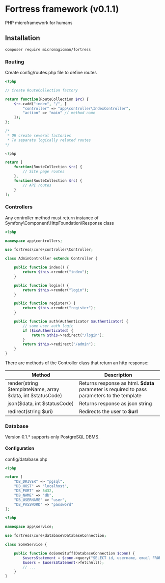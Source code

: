 # Fortress framework (v0.1.1)

PHP microframework for humans

## Installation

```
composer require micromagicman/fortress
```

### Routing

Create config/routes.php file to define routes

```php
<?php

// Create RouteCollection factory

return function(RouteCollection $rc) {
    $rc->add("index", "/", [
        "controller" => "app\controller\IndexController",
        "action" => "main" // method name
    ]);
};

/*
 * OR create several factories
 * To separate logically related routes
*/

<?php

return [
    function(RouteCollection $rc) {
        // Site page routes
    },
    function(RouteCollection $rc) {
        // API routes
    }
];
```

### Controllers

Any controller method must return instance of Symfony\Component\HttpFoundation\Response class

```php
<?php

namespace app\controllers;

use fortress\core\controller\Controller;

class AdminController extends Controller {

    public function index() {
        return $this->render("index");
    }

    public function login() {
        return $this->render("login");
    }

    public function register() {
        return $this->render("register");
    }

    public function auth(Authenticator $authenticator) {
        // some user auth logic
        if ($isAuthenticated) {
            return $this->redirect("/login");
        }
        return $this->redirect("/admin");
    }
}
```
There are methods of the Controller class that return an http response:

|Method   |Description   |
| ------------ | ------------ |
| render(string $templateName, array $data, int $statusCode)  | Returns response as html. **$data** parameter is required to pass parameters to the template |
| json($data, int $statusCode)  | Returns response as json string |
| redirect(string $uri)  | Redirects the user to **$url**   |

### Database

Version 0.1.* supports only PostgreSQL DBMS.

#### Configuration

config/database.php

```php
<?php

return [
    "DB_DRIVER" => "pgsql",
    "DB_HOST" => "localhost",
    "DB_PORT" => 5432,
    "DB_NAME" => "db",
    "DB_USERNAME" => "user",
    "DB_PASSWORD" => "password"
];
```

```php
<?php

namespace app\service;

use fortress\core\database\DatabaseConnection;

class SomeService {

    public function doSomeStuff(DatabaseConnection $conn) {
        $usersStatement = $conn->query("SELECT id, username, email FROM users");
        $users = $usersStatement->fetchAll();
        // ...
    }
}

```